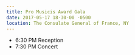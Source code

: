 ```yaml
---
title: Pro Musicis Award Gala
date: 2017-05-17 18-30-00 -0500
location: The Consulate General of France, NY
---
```


- 6:30 PM Reception
- 7:30 PM Concert
